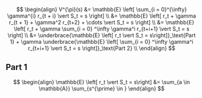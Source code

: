 $$
\begin{align}
	V^{\pi}(s) 
	&= \mathbb{E} \left[ \sum_{i = 0}^{\infty}  \gamma^{i} r_{t + i} \vert S_t = s \right] \\
	&= \mathbb{E} \left[ r_t + \gamma r_{t + 1} + \gamma^2 r_{t+2} + \cdots  \vert S_t = s \right] \\
	&= \mathbb{E} \left[ r_t + \gamma \sum_{i = 0} ^\infty \gamma^i r_{t+i+1} \vert S_t = s \right] \\
	&= \underbrace{\mathbb{E} \left[ r_t \vert S_t = s\right]}_\text{Part 1}  + \gamma \underbrace{\mathbb{E} \left[ \sum_{i = 0} ^\infty \gamma^i r_{t+i+1} \vert S_t = s \right]}_\text{Part 2} \\
\end{align}
$$
## Part 1
$$
\begin{align}
	\mathbb{E} \left[ r_t \vert S_t = s\right] &= \sum_{a \in \mathbb{A}} \sum_{s^{\prime} \in } 
\end{align}
$$